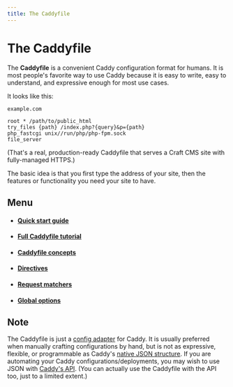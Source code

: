 ```yaml
---
title: The Caddyfile
---
```


# The Caddyfile

The **Caddyfile** is a convenient Caddy configuration format for humans. It is most people's favorite way to use Caddy because it is easy to write, easy to understand, and expressive enough for most use cases.

It looks like this:

```
example.com

root * /path/to/public_html
try_files {path} /index.php?{query}&p={path}
php_fastcgi unix//run/php/php-fpm.sock
file_server
```

(That's a real, production-ready Caddyfile that serves a Craft CMS site with fully-managed HTTPS.)

The basic idea is that you first type the address of your site, then the features or functionality you need your site to have.

## Menu

- #### [Quick start guide](/docs/quick-starts/caddyfile)
- #### [Full Caddyfile tutorial](/docs/caddyfile-tutorial)
- #### [Caddyfile concepts](/docs/caddyfile/concepts)
- #### [Directives](/docs/caddyfile/directives)
- #### [Request matchers](/docs/caddyfile/matchers)
- #### [Global options](/docs/caddyfile/options)
<!-- - #### [Caddyfile specification](/docs/caddyfile/spec) TODO: Finish this -->


## Note

The Caddyfile is just a [config adapter](/docs/config-adapters) for Caddy. It is usually preferred when manually crafting configurations by hand, but is not as expressive, flexible, or programmable as Caddy's [native JSON structure](/docs/json/). If you are automating your Caddy configurations/deployments, you may wish to use JSON with [Caddy's API](/docs/api). (You can actually use the Caddyfile with the API too, just to a limited extent.)
